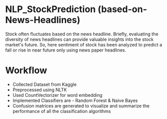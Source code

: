 # NLP_StockPrediction (based-on-News-Headlines)

Stock often fluctuates based on the news headline. Briefly, evaluating the diversity of news headlines can provide valuable insights into the stock market's future. So, here sentiment of stock has been analyzed to predict a fall or rise in near future only using news paper headlines.


# Workflow

* Collected Dataset from Kaggle 
* Preprocessed using NLTK
* Used CountVectorizer for word embedding
* Implemented Classifiers are - Random Forest & Naive Bayes
* Confusion matrices are generated to visualize and summarize the performance of all the classification algorithms
  

